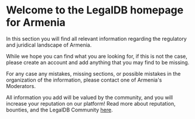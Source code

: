 <!-- TITLE: Armenia -->
<!-- SUBTITLE: Welcome to the legalDB home of Armenia -->

# Welcome to the LegalDB homepage for Armenia

In this section you will find all relevant information regarding the regulatory and juridical landscape of Armenia.

While we hope you can find what you are looking for, if this is not the case, please create an account and add anything that you may find to be missing.

For any case any mistakes, missing sections, or possible mistakes in the organization of the information, please contact one of Armenia's Moderators.

All information you add will be valued by the community, and you will increase your reputation on our platform! Read more about reputation, bounties, and the LegalDB Community [here](http://legaldb.herokuapp.com/legaldb/community).
